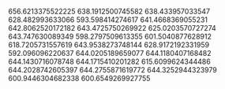 656.6213375522225
638.1912500745582
638.433957033547
628.482993633066
593.598414274617
641.4668369055231
642.8062520172182
643.4725750269922
625.0203570727274
643.747630089349
598.2797509613355
601.5040877628912
618.7205731557619
643.9538273748144
628.9172192331959
592.096096220637
644.0205189659077
644.1180407168482
644.1430716078748
644.1715410201282
615.6099624344486
644.2028742605397
644.2755871619772
644.3252944323979
600.9446304682338
600.6549269927755